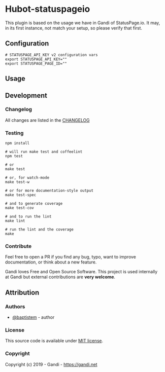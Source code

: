 Hubot-statuspageio
==================

This plugin is based on the usage we have in Gandi of StatusPage.io. It may, in its first instance, not match your setup, so please verify that first.

Configuration
---------------

    # STATUSPAGE_API_KEY v2 configuration vars
    export STATUSPAGE_API_KEY=""
    export STATUSPAGE_PAGE_ID=""

Usage
--------


Development
--------------

### Changelog

All changes are listed in the [CHANGELOG](CHANGELOG.md)

### Testing

    npm install

    # will run make test and coffeelint
    npm test 
    
    # or
    make test
    
    # or, for watch-mode
    make test-w

    # or for more documentation-style output
    make test-spec

    # and to generate coverage
    make test-cov

    # and to run the lint
    make lint

    # run the lint and the coverage
    make


### Contribute

Feel free to open a PR if you find any bug, typo, want to improve documentation, or think about a new feature. 

Gandi loves Free and Open Source Software. This project is used internally at Gandi but external contributions are **very welcome**. 

Attribution
-----------

### Authors

- [@baptistem](https://github.com/baptistem) - author

### License

This source code is available under [MIT license](LICENSE).

### Copyright

Copyright (c) 2019 - Gandi - https://gandi.net
